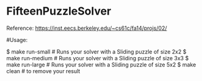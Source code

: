 # FifteenPuzzleSolver
Reference: https://inst.eecs.berkeley.edu/~cs61c/fa14/projs/02/

#Usage:
<p>
$ make run-small # Runs your solver with a Sliding puzzle of size 2x2
$ make run-medium # Runs your solver with a Sliding puzzle of size 3x3
$ make run-large # Runs your solver with a Sliding puzzle of size 5x2
$ make clean # to remove your result
</p>